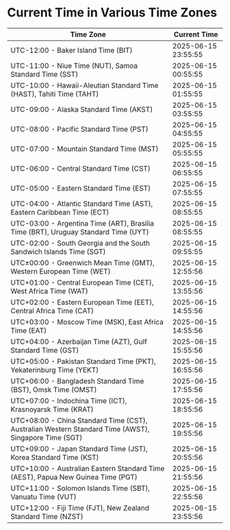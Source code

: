 # Current Time in Various Time Zones

| Time Zone | Current Time |
|-----------|--------------|
| UTC-12:00 - Baker Island Time (BIT) | 2025-06-15 23:55:55 |
| UTC-11:00 - Niue Time (NUT), Samoa Standard Time (SST) | 2025-06-15 00:55:55 |
| UTC-10:00 - Hawaii-Aleutian Standard Time (HAST), Tahiti Time (TAHT) | 2025-06-15 01:55:55 |
| UTC-09:00 - Alaska Standard Time (AKST) | 2025-06-15 03:55:55 |
| UTC-08:00 - Pacific Standard Time (PST) | 2025-06-15 04:55:55 |
| UTC-07:00 - Mountain Standard Time (MST) | 2025-06-15 05:55:55 |
| UTC-06:00 - Central Standard Time (CST) | 2025-06-15 06:55:55 |
| UTC-05:00 - Eastern Standard Time (EST) | 2025-06-15 07:55:55 |
| UTC-04:00 - Atlantic Standard Time (AST), Eastern Caribbean Time (ECT) | 2025-06-15 08:55:55 |
| UTC-03:00 - Argentina Time (ART), Brasília Time (BRT), Uruguay Standard Time (UYT) | 2025-06-15 08:55:55 |
| UTC-02:00 - South Georgia and the South Sandwich Islands Time (SGT) | 2025-06-15 09:55:55 |
| UTC±00:00 - Greenwich Mean Time (GMT), Western European Time (WET) | 2025-06-15 12:55:56 |
| UTC+01:00 - Central European Time (CET), West Africa Time (WAT) | 2025-06-15 13:55:56 |
| UTC+02:00 - Eastern European Time (EET), Central Africa Time (CAT) | 2025-06-15 14:55:56 |
| UTC+03:00 - Moscow Time (MSK), East Africa Time (EAT) | 2025-06-15 14:55:56 |
| UTC+04:00 - Azerbaijan Time (AZT), Gulf Standard Time (GST) | 2025-06-15 15:55:56 |
| UTC+05:00 - Pakistan Standard Time (PKT), Yekaterinburg Time (YEKT) | 2025-06-15 16:55:56 |
| UTC+06:00 - Bangladesh Standard Time (BST), Omsk Time (OMST) | 2025-06-15 17:55:56 |
| UTC+07:00 - Indochina Time (ICT), Krasnoyarsk Time (KRAT) | 2025-06-15 18:55:56 |
| UTC+08:00 - China Standard Time (CST), Australian Western Standard Time (AWST), Singapore Time (SGT) | 2025-06-15 19:55:56 |
| UTC+09:00 - Japan Standard Time (JST), Korea Standard Time (KST) | 2025-06-15 20:55:56 |
| UTC+10:00 - Australian Eastern Standard Time (AEST), Papua New Guinea Time (PGT) | 2025-06-15 21:55:56 |
| UTC+11:00 - Solomon Islands Time (SBT), Vanuatu Time (VUT) | 2025-06-15 22:55:56 |
| UTC+12:00 - Fiji Time (FJT), New Zealand Standard Time (NZST) | 2025-06-15 23:55:56 |
